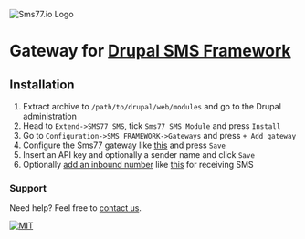 ![Sms77.io Logo](https://www.sms77.io/wp-content/uploads/2019/07/sms77-Logo-400x79.png "Sms77.io Logo")

# Gateway for [Drupal SMS Framework](https://www.drupal.org/project/smsframework)

## Installation

1. Extract archive to `/path/to/drupal/web/modules` and go to the Drupal administration
2. Head to `Extend->SMS77 SMS`, tick `Sms77 SMS Module` and press `Install`
3. Go to `Configuration->SMS FRAMEWORK->Gateways` and press `+ Add gateway`
4. Configure the Sms77 gateway like [this](screenshots/add_gateway.png) and press `Save`
5. Insert an API key and optionally a sender name and click `Save`
6. Optionally [add an inbound number](https://app.sms77.io/developer)
   like [this](screenshots/sms77_create_webhook.png) for receiving SMS

### Support

Need help? Feel free to [contact us](https://www.sms77.io/en/company/contact/).

[![MIT](https://img.shields.io/badge/License-MIT-teal.svg)](LICENSE.txt)
